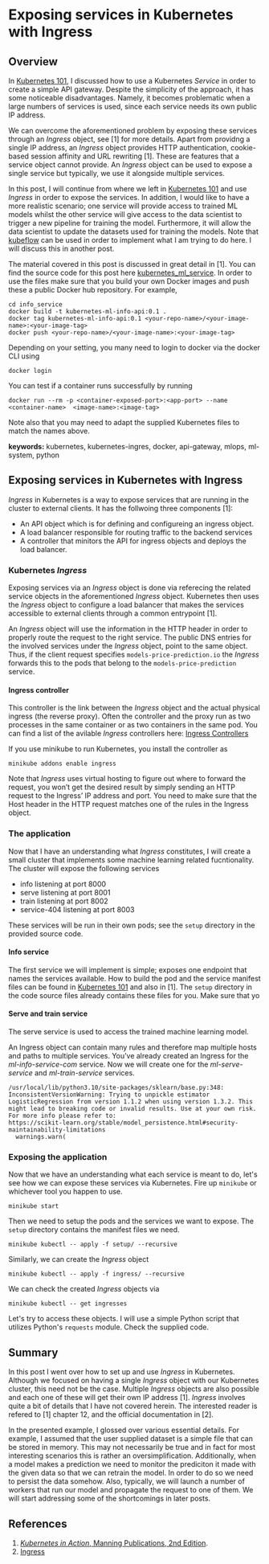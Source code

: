 # Exposing services in Kubernetes with Ingress

## Overview

In <a href="kubernetes_101.md">Kubernetes 101</a>, I discussed how to use a Kubernetes _Service_ in order to create a simple API gateway.
Despite the simplicity of the approach, it has some noticeable disadvantages. 
Namely, it becomes problematic when a large numbers of services is used, since each service needs its own public IP address. 

We can overcome the aforementioned problem by exposing these services through an _Ingress_ object, see  [1] for more details.
Apart from providng a single IP address, an _Ingress_ object provides HTTP authentication, cookie-based session affinity and URL rewriting [1].
These are features that a service object cannot provide. An _Ingress_ object can be used to expose a single service but typically,
we use it alongside multiple services.

In this post, I will continue from where we left in <a href="kubernetes_101.md">Kubernetes 101</a> and use _Ingress_ in order to expose
the services. In addition, I would like to have a more realistic scenario; one service will provide access to trained ML models whilst the
other service will give access to the data scientist to trigger a new pipeline for training the model. Furthermore, it will allow the data scientist
to update the datasets used for training the models. Note that <a href="https://www.kubeflow.org/">kubeflow</a> can be used in order to implement what
I am trying to do here. I will discuss this in another post.

The material covered in this post is discussed in great detail in [1].
 You can find the source code for this post here <a href="https://github.com/pockerman/kubernetes_ml_service">kubernetes_ml_service</a>.
 In order to use the files make sure that you build  your own Docker images and push these a public Docker hub repository. For example,


 ```
 cd info_service
 docker build -t kubernetes-ml-info-api:0.1 .
 docker tag kubernetes-ml-info-api:0.1 <your-repo-name>/<your-image-name>:<your-image-tag>
 docker push <your-repo-name>/<your-image-name>:<your-image-tag>

 ```

 Depending on your setting, you many need to login to docker via the docker CLI using

 ```
 docker login
 ```

You can test if a container runs successfully by running

```
docker run --rm -p <container-exposed-port>:<app-port> --name <container-name>  <image-name>:<image-tag>
```

 Note also that you may need to adapt the supplied Kubernetes files to match the names above. 

**keywords:** kubernetes, kubernetes-ingres, docker, api-gateway, mlops, ml-system, python

## Exposing services in Kubernetes with Ingress

_Ingress_ in Kubernetes is a way to expose services that are running in the cluster to external clients.
It has the follwoing three components [1]:

- An API object which is for defining and configureing an ingress object.
- A load balancer responsible for routing traffic to the backend services
- A controller that minitors the API for ingress objects and deploys the load balancer.

### Kubernetes _Ingress_

Exposing services via an _Ingress_ object is done via referecing the related service objects
in the aforementioned _Ingress_ object. Kubernetes then uses the _Ingress_ object to
configure a load balancer that makes the services accessible to external clients through a common entrypoint [1].

An _Ingress_ object will use the information in the HTTP header in order to properly route the request
to the right service. The public DNS entries for the involved services under the _Ingress_ object, point
to the same object. Thus, if the client request specifies ```models-price-prediction.io``` the _Ingress_ 
forwards this to the pods that belong to the ```models-price-prediction``` service.

#### Ingress controller

 This controller is the link between the _Ingress_ object and the actual physical ingress (the reverse proxy). Often the controller and the proxy run as two processes in the same container or as two containers in the same pod. You can find a list of the avilable _Ingress_  controllers here: <a href="https://kubernetes.io/docs/concepts/services-networking/ingress-controllers/">Ingress Controllers</a>


 If you use minikube to run Kubernetes, you install the controller as

 ```
 minikube addons enable ingress
 ```

 Note that  _Ingress_ uses virtual hosting to figure out where to forward the request, you won’t get the desired result by simply sending an HTTP request to the Ingress’ IP address and port. You need to make sure that the Host header in the HTTP request matches one of the rules in the Ingress object.

### The application

Now that I have an understanding what _Ingress_  constitutes, I will create a small cluster that implements some machine learning related fucntionality.
The cluster will expose the following services

- info listening at port 8000
- serve listening at port 8001
- train listening at port 8002
- service-404 listening at port 8003

These services will be run in their own pods; see the ```setup``` directory in the provided source code.

#### Info service

The first service we will implement is simple; exposes one endpoint that names the services available. How to build the pod and the service manifest files can 
be found in <a href="kubernetes_101.md">Kubernetes 101</a> and also in [1]. The ```setup``` directory in the code source files already contains these files for you.
Make sure that yo

#### Serve and train service

The serve service is used to access the trained machine learning model. 

An Ingress object can contain many rules and therefore map multiple hosts and paths to multiple services. You’ve already created an Ingress for the _ml-info-service-com_ service. Now we will create one for the _ml-serve-service_ and _ml-train-service_ services.


```
/usr/local/lib/python3.10/site-packages/sklearn/base.py:348: InconsistentVersionWarning: Trying to unpickle estimator LogisticRegression from version 1.1.2 when using version 1.3.2. This might lead to breaking code or invalid results. Use at your own risk. For more info please refer to:
https://scikit-learn.org/stable/model_persistence.html#security-maintainability-limitations
  warnings.warn(

```


### Exposing the application

Now that we have an understanding what each service is meant to do, let's see how we can expose these services via Kubernetes.
Fire up ```minikube``` or whichever tool you happen to use.

```
minikube start
```

Then we need to  setup the pods and the services we want to expose. The ```setup``` directory contains the manifest files we need.

```
minikube kubectl -- apply -f setup/ --recursive
```

Similarly, we can create the _Ingress_ object

```
minikube kubectl -- apply -f ingress/ --recursive
```

We can check the created _Ingress_ objects via

```
minikube kubectl -- get ingresses
```

Let's try to access these objects. I will use a simple Python script that utilizes Python's ```requests``` module. Check the supplied code. 


## Summary

In this post I went over how to set up and use _Ingress_ in Kubernetes.
Although we focused on having a single _Ingress_ object with our Kubernetes cluster, this need not be the case.
Multiple _Ingress_ objects are also possible and each one of these will get their own IP address [1]. _Ingress_ involves quite a bit of details that
I have not covered herein. The interested reader is refered to [1] chapter 12, and the official documentation in [2].

In the presented example, I glossed over various essential details. For example, I assumed that the user supplied dataset is a simple file that can be stored in memory.
This may not necessarily be true and in fact for most interesting scenarios this is rather an oversimplification. Additionally, when a model makes a prediction
we need to monitor the prediciton it made with the given data so that we can retrain the model. In order to do so we need to persist the data somehow.
Also, typically, we will launch a number of workers that run our model and propagate the request to one of them. We will start addressing some of the
shortcomings in later posts.


## References

1. <a href="https://www.manning.com/books/kubernetes-in-action-second-edition">_Kubernetes in Action_, Manning Publications, 2nd Edition</a>.
2. <a href="https://kubernetes.io/docs/concepts/services-networking/ingress/">Ingress</a>